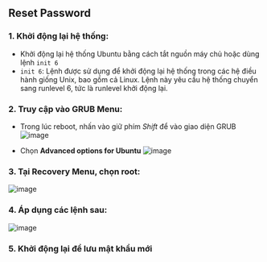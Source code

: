 ## Reset Password
### 1. Khởi động lại hệ thống: 
- Khởi động lại hệ thống Ubuntu bằng cách tắt nguồn máy chủ hoặc dùng lệnh `init 6`
- `init 6`: Lệnh được sử dụng để khởi động lại hệ thống trong các hệ điều hành giống Unix, bao gồm cả Linux. Lệnh này yêu cầu hệ thống chuyển sang runlevel 6, tức là runlevel khởi động lại.

### 2. Truy cập vào GRUB Menu: 
- Trong lúc reboot, nhấn vào giữ phím *Shift* để vào giao diện GRUB
![image](https://github.com/user-attachments/assets/f1a71377-d6ca-4e96-917f-b0d7d2bd5cee)

- Chọn **Advanced options for Ubuntu** 
![image](https://github.com/user-attachments/assets/b0d960e9-b8a7-48aa-8ec1-d21f0162851f)

### 3. Tại Recovery Menu, chọn root:
![image](https://github.com/user-attachments/assets/4f442e37-69cb-4947-86a0-09a42d70e770)

### 4. Áp dụng các lệnh sau:
![image](https://github.com/user-attachments/assets/34925852-d61d-4ed4-8e6e-850b123958fc)

### 5. Khởi động lại để lưu mật khẩu mới


